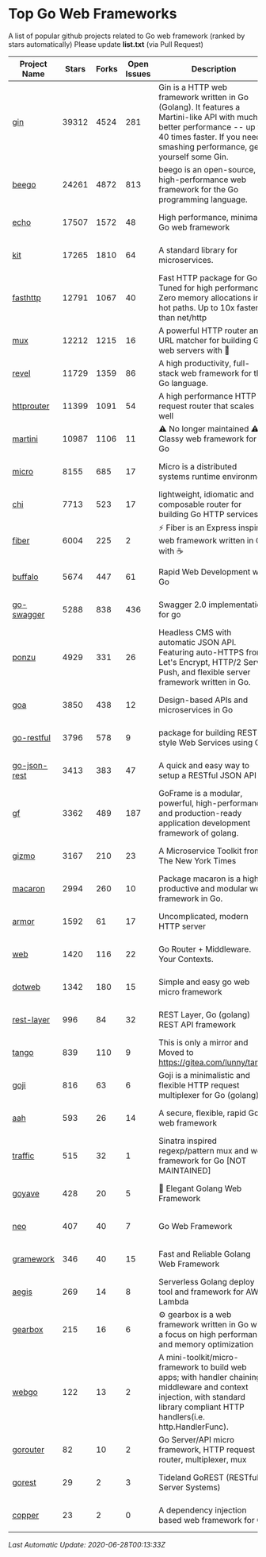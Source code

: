 # Top Go Web Frameworks
A list of popular github projects related to Go web framework (ranked by stars automatically)
Please update **list.txt** (via Pull Request)

| Project Name | Stars | Forks | Open Issues | Description | Last Commit |
| ------------ | ----- | ----- | ----------- | ----------- | ----------- |
| [gin](https://github.com/gin-gonic/gin) | 39312 | 4524 | 281 | Gin is a HTTP web framework written in Go (Golang). It features a Martini-like API with much better performance -- up to 40 times faster. If you need smashing performance, get yourself some Gin. | 2020-05-25 13:47:06 |
| [beego](https://github.com/astaxie/beego) | 24261 | 4872 | 813 | beego is an open-source, high-performance web framework for the Go programming language. | 2020-06-26 09:51:47 |
| [echo](https://github.com/labstack/echo) | 17507 | 1572 | 48 | High performance, minimalist Go web framework | 2020-05-06 21:01:28 |
| [kit](https://github.com/go-kit/kit) | 17265 | 1810 | 64 | A standard library for microservices. | 2020-06-15 15:58:06 |
| [fasthttp](https://github.com/valyala/fasthttp) | 12791 | 1067 | 40 | Fast HTTP package for Go. Tuned for high performance. Zero memory allocations in hot paths. Up to 10x faster than net/http | 2020-06-25 08:34:24 |
| [mux](https://github.com/gorilla/mux) | 12212 | 1215 | 16 | A powerful HTTP router and URL matcher for building Go web servers with 🦍 | 2020-05-17 04:02:54 |
| [revel](https://github.com/revel/revel) | 11729 | 1359 | 86 | A high productivity, full-stack web framework for the Go language. | 2018-10-30 13:23:52 |
| [httprouter](https://github.com/julienschmidt/httprouter) | 11399 | 1091 | 54 | A high performance HTTP request router that scales well | 2020-01-14 09:48:04 |
| [martini](https://github.com/go-martini/martini) | 10987 | 1106 | 11 | ⚠️ No longer maintained ⚠️  Classy web framework for Go | 2017-01-21 21:58:54 |
| [micro](https://github.com/micro/micro) | 8155 | 685 | 17 | Micro is a distributed systems runtime environment | 2020-06-26 15:00:25 |
| [chi](https://github.com/go-chi/chi) | 7713 | 523 | 17 | lightweight, idiomatic and composable router for building Go HTTP services | 2020-06-26 14:06:54 |
| [fiber](https://github.com/gofiber/fiber) | 6004 | 225 | 2 | ⚡️ Fiber is an Express inspired web framework written in Go with ☕️ | 2020-06-27 15:16:51 |
| [buffalo](https://github.com/gobuffalo/buffalo) | 5674 | 447 | 61 | Rapid Web Development w/ Go | 2020-06-09 17:02:22 |
| [go-swagger](https://github.com/go-swagger/go-swagger) | 5288 | 838 | 436 | Swagger 2.0 implementation for go | 2020-06-16 06:59:54 |
| [ponzu](https://github.com/ponzu-cms/ponzu) | 4929 | 331 | 26 | Headless CMS with automatic JSON API. Featuring auto-HTTPS from Let's Encrypt, HTTP/2 Server Push, and flexible server framework written in Go. | 2020-01-02 00:14:32 |
| [goa](https://github.com/goadesign/goa) | 3850 | 438 | 12 | Design-based APIs and microservices in Go | 2020-06-27 19:30:58 |
| [go-restful](https://github.com/emicklei/go-restful) | 3796 | 578 | 9 | package for building REST-style Web Services using Go | 2020-06-22 07:49:06 |
| [go-json-rest](https://github.com/ant0ine/go-json-rest) | 3413 | 383 | 47 | A quick and easy way to setup a RESTful JSON API | 2017-09-13 04:12:08 |
| [gf](https://github.com/gogf/gf) | 3362 | 489 | 187 | GoFrame is a modular, powerful, high-performance and production-ready application development framework of golang.  | 2020-06-22 13:56:29 |
| [gizmo](https://github.com/nytimes/gizmo) | 3167 | 210 | 23 | A Microservice Toolkit from The New York Times | 2020-05-22 01:15:42 |
| [macaron](https://github.com/go-macaron/macaron) | 2994 | 260 | 10 | Package macaron is a high productive and modular web framework in Go. | 2020-06-11 08:29:11 |
| [armor](https://github.com/labstack/armor) | 1592 | 61 | 17 | Uncomplicated, modern HTTP server | 2019-08-03 18:10:09 |
| [web](https://github.com/gocraft/web) | 1420 | 116 | 22 | Go Router + Middleware. Your Contexts. | 2019-02-07 15:06:52 |
| [dotweb](https://github.com/devfeel/dotweb) | 1342 | 180 | 15 | Simple and easy go web micro framework | 2020-06-01 15:06:07 |
| [rest-layer](https://github.com/rs/rest-layer) | 996 | 84 | 32 | REST Layer, Go (golang) REST API framework | 2019-12-05 10:17:11 |
| [tango](https://github.com/lunny/tango) | 839 | 110 | 9 | This is only a mirror and Moved to https://gitea.com/lunny/tango | 2019-05-17 03:31:10 |
| [goji](https://github.com/goji/goji) | 816 | 63 | 6 | Goji is a minimalistic and flexible HTTP request multiplexer for Go (golang) | 2019-01-26 23:58:29 |
| [aah](https://github.com/go-aah/aah) | 593 | 26 | 14 | A secure, flexible, rapid Go web framework | 2019-10-12 08:09:30 |
| [traffic](https://github.com/gravityblast/traffic) | 515 | 32 | 1 | Sinatra inspired regexp/pattern mux and web framework for Go [NOT MAINTAINED] | 2015-11-26 21:31:07 |
| [goyave](https://github.com/System-Glitch/goyave) | 428 | 20 | 5 | 🍐 Elegant Golang Web Framework | 2020-05-09 13:18:18 |
| [neo](https://github.com/ivpusic/neo) | 407 | 40 | 7 | Go Web Framework | 2017-08-14 23:54:31 |
| [gramework](https://github.com/gramework/gramework) | 346 | 40 | 15 | Fast and Reliable Golang Web Framework | 2020-01-21 17:51:59 |
| [aegis](https://github.com/tmaiaroto/aegis) | 269 | 14 | 8 | Serverless Golang deploy tool and framework for AWS Lambda | 2019-07-28 17:59:41 |
| [gearbox](https://github.com/gogearbox/gearbox) | 215 | 16 | 6 | :gear:  gearbox is a web framework written in Go with a focus on high performance and memory optimization | 2020-06-24 22:17:42 |
| [webgo](https://github.com/bnkamalesh/webgo) | 122 | 13 | 2 | A mini-toolkit/micro-framework to build web apps; with handler chaining, middleware and context injection, with standard library compliant HTTP handlers(i.e. http.HandlerFunc). | 2020-06-14 13:41:07 |
| [gorouter](https://github.com/vardius/gorouter) | 82 | 10 | 2 | Go Server/API micro framework, HTTP request router, multiplexer, mux | 2020-06-11 05:13:54 |
| [gorest](https://github.com/tideland/gorest) | 29 | 2 | 3 | Tideland GoREST (RESTful Server Systems) | 2017-11-10 13:00:37 |
| [copper](https://github.com/tusharsoni/copper) | 23 | 2 | 0 | A dependency injection based web framework for Go | 2020-05-30 22:14:05 |

*Last Automatic Update: 2020-06-28T00:13:33Z*